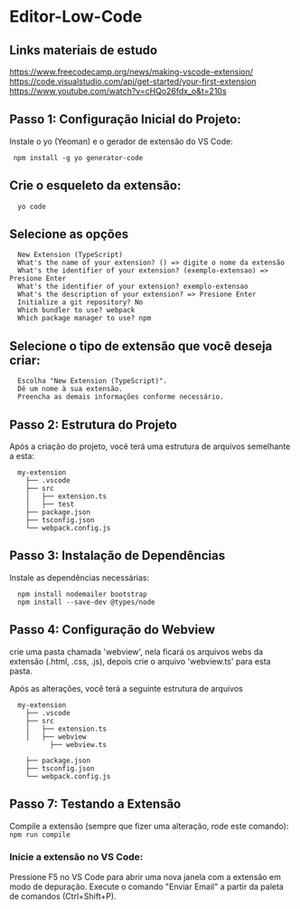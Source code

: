 # Editor-Low-Code

## Links materiais de estudo
https://www.freecodecamp.org/news/making-vscode-extension/
https://code.visualstudio.com/api/get-started/your-first-extension
https://www.youtube.com/watch?v=cHQo26fdx_o&t=210s

## Passo 1: Configuração Inicial do Projeto:
Instale o yo (Yeoman) e o gerador de extensão do VS Code: 

``` 
 npm install -g yo generator-code 

```

##  Crie o esqueleto da extensão:
``` 
  yo code  

```

## Selecione as opções
``` 
  New Extension (TypeScript)
  What's the name of your extension? () => digite o nome da extensão
  What's the identifier of your extension? (exemplo-extensao) => Presione Enter
  What's the identifier of your extension? exemplo-extensao
  What's the description of your extension? => Presione Enter
  Initialize a git repository? No
  Which bundler to use? webpack
  Which package manager to use? npm
``` 
##  Selecione o tipo de extensão que você deseja criar:

```
  Escolha "New Extension (TypeScript)".
  Dê um nome à sua extensão.
  Preencha as demais informações conforme necessário.
```
## Passo 2: Estrutura do Projeto
Após a criação do projeto, você terá uma estrutura de arquivos semelhante a esta:

```
  my-extension
    ├── .vscode
    ├── src
    │   ├── extension.ts
    │   ├── test
    ├── package.json
    ├── tsconfig.json
    └── webpack.config.js
```
## Passo 3: Instalação de Dependências
Instale as dependências necessárias:

```
  npm install nodemailer bootstrap
  npm install --save-dev @types/node
```

## Passo 4: Configuração do Webview
crie uma pasta chamada 'webview', nela ficará os arquivos webs da extensão (.html, .css, .js), depois crie o arquivo 'webview.ts' para esta pasta.

Após as alterações, você terá a seguinte estrutura de arquivos

```
  my-extension
    ├── .vscode
    ├── src
    │   ├── extension.ts
    │   ├── webview
          ├── webview.ts
         
    ├── package.json
    ├── tsconfig.json
    └── webpack.config.js
```

## Passo 7: Testando a Extensão
Compile a extensão (sempre que fizer uma alteração, rode este comando):
```  npm run compile ```

###   Inicie a extensão no VS Code:
Pressione F5 no VS Code para abrir uma nova janela com a extensão em modo de depuração.
Execute o comando "Enviar Email" a partir da paleta de comandos (Ctrl+Shift+P).
